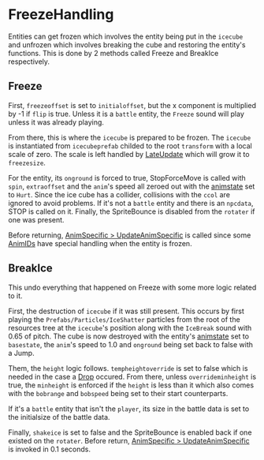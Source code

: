 # FreezeHandling

Entities can get frozen which involves the entity being put in the `icecube` and unfrozen which involves breaking the cube and restoring the entity's functions. This is done by 2 methods called Freeze and BreakIce respectively.

## Freeze

First, `freezeoffset` is set to `initialoffset`, but the x component is multiplied by -1 if `flip` is true. Unless it is a `battle` entity, the `Freeze` sound will play unless it was already playing.

From there, this is where the `icecube` is prepared to be frozen. The `icecube` is instantiated from `icecubeprefab` childed to the root `transform` with a local scale of zero. The scale is left handled by [LateUpdate](../Update%20process/Unity%20events/LateUpdate.md) which will grow it to `freezesize`.

For the entity, its `onground` is forced to true, StopForceMove is called with `spin`, `extraoffset` and the `anim`'s speed all zeroed out with the [animstate](../Animations/animstate.md) set to `Hurt`. Since the ice cube has a collider, collisions with the `ccol` are ignored to avoid problems. If it's not a `battle` entity and there is an `npcdata`, STOP is called on it. Finally, the SpriteBounce is disabled from the `rotater` if one was present.

Before returning, [AnimSpecific > UpdateAnimSpecific](../Animations/AnimSpecific.md#updateanimspecific) is called since some [AnimIDs](../../../Enums%20and%20IDs/AnimIDs.md) have special handling when the entity is frozen.

## BreakIce

This undo everything that happened on Freeze with some more logic related to it.

First, the destruction of `icecube` if it was still present. This occurs by first playing the `Prefabs/Particles/IceShatter` particles from the root of the resources tree at the `icecube`'s position along with the `IceBreak` sound with 0.65 of pitch. The cube is now destroyed with the entity's [animstate](../Animations/animstate.md) set to `basestate`, the `anim`'s speed to 1.0 and `onground` being set back to false with a Jump.

Them, the `height` logic follows. `tempheightoverride` is set to false which is needed in the case a [Drop](Drop.md) occured. From there, unless `overrideminheight` is true, the `minheight` is enforced if the `height` is less than it which also comes with the `bobrange` and `bobspeed` being set to their start counterparts.

If it's a `battle` entity that isn't the `player`, its size in the battle data is set to the initialsize of the battle data.

Finally, `shakeice` is set to false and the SpriteBounce is enabled back if one existed on the `rotater`. Before return, [AnimSpecific > UpdateAnimSpecific](../Animations/AnimSpecific.md#updateanimspecific) is invoked in 0.1 seconds.
